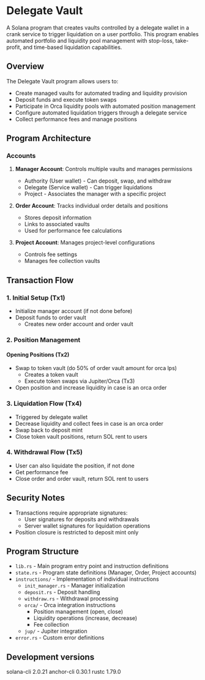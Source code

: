 # Delegate Vault

A Solana program that creates vaults controlled by a delegate wallet in a crank service to trigger liquidation on a user portfolio. This program enables automated portfolio and liquidity pool management with stop-loss, take-profit, and time-based liquidation capabilities.

## Overview

The Delegate Vault program allows users to:
- Create managed vaults for automated trading and liquidity provision
- Deposit funds and execute token swaps
- Participate in Orca liquidity pools with automated position management
- Configure automated liquidation triggers through a delegate service
- Collect performance fees and manage positions

## Program Architecture

### Accounts
1. **Manager Account**: Controls multiple vaults and manages permissions
   - Authority (User wallet) - Can deposit, swap, and withdraw
   - Delegate (Service wallet) - Can trigger liquidations
   - Project - Associates the manager with a specific project

2. **Order Account**: Tracks individual order details and positions
   - Stores deposit information
   - Links to associated vaults
   - Used for performance fee calculations

3. **Project Account**: Manages project-level configurations
   - Controls fee settings
   - Manages fee collection vaults

## Transaction Flow

### 1. Initial Setup (Tx1)
- Initialize manager account (if not done before)
- Deposit funds to order vault
  - Creates new order account and order vault

### 2. Position Management
#### Opening Positions (Tx2)
- Swap to token vault (do 50% of order vault amount for orca lps)
  - Creates a token vault
  - Execute token swaps via Jupiter/Orca
(Tx3)
- Open position and increase liquidity in case is an orca order

### 3. Liquidation Flow (Tx4)
- Triggered by delegate wallet
- Decrease liquidity and collect fees in case is an orca order
- Swap back to deposit mint
- Close token vault positions, return SOL rent to users

### 4. Withdrawal Flow (Tx5)
- User can also liquidate the position, if not done
- Get performance fee
- Close order and order vault, return SOL rent to users

## Security Notes
- Transactions require appropriate signatures:
  - User signatures for deposits and withdrawals
  - Server wallet signatures for liquidation operations
- Position closure is restricted to deposit mint only

## Program Structure

- `lib.rs` - Main program entry point and instruction definitions
- `state.rs` - Program state definitions (Manager, Order, Project accounts)
- `instructions/` - Implementation of individual instructions
  - `init_manager.rs` - Manager initialization
  - `deposit.rs` - Deposit handling
  - `withdraw.rs` - Withdrawal processing
  - `orca/` - Orca integration instructions
    - Position management (open, close)
    - Liquidity operations (increase, decrease)
    - Fee collection
  - `jup/` - Jupiter integration
- `error.rs` - Custom error definitions

## Development versions

solana-cli 2.0.21
anchor-cli 0.30.1
rustc 1.79.0